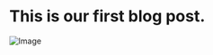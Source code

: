 # This is our first blog post.

![Image](https://Friends-of-Scraping.github.com/Friends-of-Scraping.github.io/images/Example1.png)

